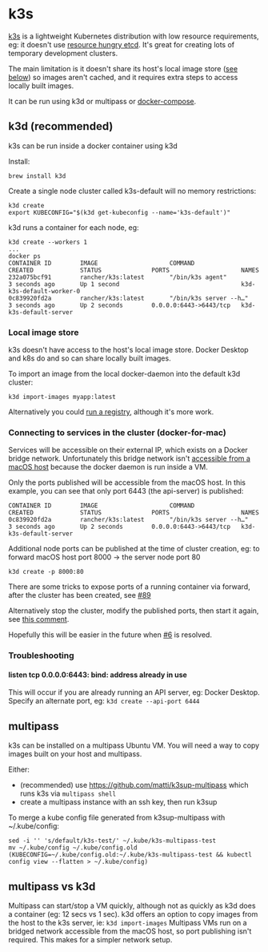 # k3s

[k3s](https://k3s.io/) is a lightweight Kubernetes distribution with low resource requirements, eg: it doesn't use [resource hungry etcd](https://github.com/etcd-io/etcd/issues/11460). It's great for creating lots of temporary development clusters.

The main limitation is it doesn't share its host's local image store ([see below](#local-image-store)) so images aren't cached, and it requires extra steps to access locally built images.

It can be run using k3d or multipass or [docker-compose](https://gitlab.com/mur-at-public/kube).

## k3d (recommended)

k3s can be run inside a docker container using k3d

Install:
```
brew install k3d
```

Create a single node cluster called k3s-default will no memory restrictions:
``` 
k3d create
export KUBECONFIG="$(k3d get-kubeconfig --name='k3s-default')"
```

k3d runs a container for each node, eg:
```
k3d create --workers 1
...
docker ps
CONTAINER ID        IMAGE                    COMMAND                  CREATED             STATUS              PORTS                    NAMES
232a075bcf91        rancher/k3s:latest       "/bin/k3s agent"         3 seconds ago       Up 1 second                                  k3d-k3s-default-worker-0
0c839920fd2a        rancher/k3s:latest       "/bin/k3s server --h…"   3 seconds ago       Up 2 seconds        0.0.0.0:6443->6443/tcp   k3d-k3s-default-server
```

### Local image store

k3s doesn't have access to the host's local image store. Docker Desktop and k8s do and so can share locally built images.

To import an image from the local docker-daemon into the default k3d cluster:
```
k3d import-images myapp:latest
```

Alternatively you could [run a registry](https://github.com/rancher/k3d/blob/master/docs/registries.md), although it's more work.

### Connecting to services in the cluster (docker-for-mac)

Services will be accessible on their external IP, which exists on a Docker bridge network. Unfortunately this bridge network isn't [accessible from a macOS host](https://docs.docker.com/docker-for-mac/networking/#per-container-ip-addressing-is-not-possible) because the docker daemon is run inside a VM.

Only the ports published will be accessible from the macOS host. In this example, you can see that only port 6443 (the api-server) is published:
```
CONTAINER ID        IMAGE                    COMMAND                  CREATED             STATUS              PORTS                    NAMES
0c839920fd2a        rancher/k3s:latest       "/bin/k3s server --h…"   3 seconds ago       Up 2 seconds        0.0.0.0:6443->6443/tcp   k3d-k3s-default-server
```

Additional node ports can be published at the time of cluster creation, eg: to forward macOS host port 8000 -> the server node port 80  
```
k3d create -p 8000:80
```

There are some tricks to expose ports of a running container via forward, after the cluster has been created, see [#89](https://github.com/rancher/k3d/issues/89)

Alternatively stop the cluster, modify the published ports, then start it again, see [this comment](https://github.com/docker/docker.github.io/issues/4942#issuecomment-435861800).

Hopefully this will be easier in the future when [#6](https://github.com/rancher/k3d/issues/6) is resolved. 

### Troubleshooting

#### listen tcp 0.0.0.0:6443: bind: address already in use

This will occur if you are already running an API server, eg: Docker Desktop.
Specify an alternate port, eg: `k3d create --api-port 6444`

## multipass

k3s can be installed on a multipass Ubuntu VM. You will need a way to copy images built on your host and multipass.

Either:
* (recommended) use https://github.com/matti/k3sup-multipass which runs k3s via `multipass shell`
* create a multipass instance with an ssh key, then run k3sup

To merge a kube config file generated from k3sup-multipass with ~/.kube/config:

```
sed -i '' 's/default/k3s-test/' ~/.kube/k3s-multipass-test
mv ~/.kube/config ~/.kube/config.old
(KUBECONFIG=~/.kube/config.old:~/.kube/k3s-multipass-test && kubectl config view --flatten > ~/.kube/config)
```

## multipass vs k3d

Multipass can start/stop a VM quickly, although not as quickly as k3d does a container (eg: 12 secs vs 1 sec).
k3d offers an option to copy images from the host to the k3s server, ie: `k3d import-images`
Multipass VMs run on a bridged network accessible from the macOS host, so port publishing isn't required. This makes for a simpler network setup.
